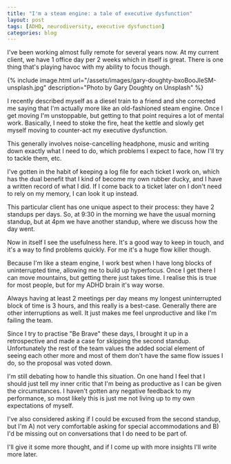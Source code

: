 ```yaml
---
title: "I'm a steam engine: a tale of executive dysfunction"
layout: post
tags: [ADHD, neurodiversity, executive dysfunction]
categories: blog
---
```

I've been working almost fully remote for several years now. At my current client, we have 1 office day per 2 weeks which in itself is great. There is one thing that's playing havoc with my ability to focus though.

{% include image.html url="/assets/images/gary-doughty-bxoBooJleSM-unsplash.jpg" description="Photo by Gary Doughty on Unsplash" %}

I recently described myself as a diesel train to a friend and she corrected me saying that I'm actually more like an old-fashioned steam engine. Once I get moving I'm unstoppable, but getting to that point requires a lot of mental work. Basically, I need to stoke the fire, heat the kettle and slowly get myself moving to counter-act my executive dysfunction.

This generally involves noise-cancelling headphone, music and writing down exactly what I need to do, which problems I expect to face, how I'll try to tackle them, etc. 

I've gotten in the habit of keeping a log file for each ticket I work on, which has the dual benefit that I kind of become my own rubber ducky, and I have a written record of what I did. If I come back to a ticket later on I don't need to rely on my memory, I can look it up instead.

This particular client has one unique aspect to their process: they have 2 standups per days. So, at 9:30 in the morning we have the usual morning standup, but at 4pm we have another standup, where we discuss how the day went.

Now in itself I see the usefulness here. It's a good way to keep in touch, and it's a way to find problems quickly. For me it's a huge flow killer though.

Because I'm like a steam engine, I work best when I have long blocks of uninterrupted time, allowing me to build up hyperfocus. Once I get there I can move mountains, but getting there just takes time. I realise this is true for most people, but for my ADHD brain it's way worse.

Always having at least 2 meetings per day means my longest uninterrupted block of time is 3 hours, and this really is a best-case. Generally there are other interruptions as well. It just makes me feel unproductive and like I'm failing the team.

Since I try to practise "Be Brave" these days, I brought it up in a retrospective and made a case for skipping the second standup. Unfortunately the rest of the team values the added social element of seeing each other more and most of them don't have the same flow issues I do, so the proposal was voted down.

I'm still debating how to handle this situation. On one hand I feel that I should just tell my inner critic that I'm being as productive as I can be given the circumstances. I haven't gotten any negative feedback to my performance, so most likely this is just me not living up to my own expectations of myself.

I've also considered asking if I could be excused from the second standup, but I'm A) not very comfortable asking for special accommodations and B) I'd be missing out on conversations that I do need to be part of.

I'll give it some more thought, and if I come up with more insights I'll write more later.
